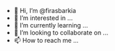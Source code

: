 - 👋 Hi, I’m @firasbarkia
- 👀 I’m interested in ...
- 🌱 I’m currently learning ...
- 💞️ I’m looking to collaborate on ...
- 📫 How to reach me ...

<!---
firasbarkia/firasbarkia is a ✨ special ✨ repository because its `README.md` (this file) appears on your GitHub profile.
You can click the Preview link to take a look at your changes.
--->
